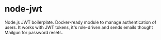 # node-jwt
Node.js JWT boilerplate. Docker-ready module to manage authentication of users. It works with JWT tokens, it's role-driven and sends emails thought Mailgun for password resets.


